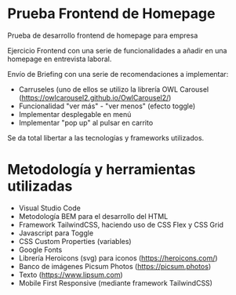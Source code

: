 # Prueba Frontend de Homepage
Prueba de desarrollo frontend de homepage para empresa

Ejercicio Frontend con una serie de funcionalidades a añadir en una homepage en entrevista laboral.

Envío de Briefing con una serie de recomendaciones a implementar:

- Carruseles (uno de ellos se utilizo la librería OWL Carousel (https://owlcarousel2.github.io/OwlCarousel2/)
- Funcionalidad "ver más" - "ver menos" (efecto toggle)
- Implementar desplegable en menú
- Implementar "pop up" al pulsar en carrito


Se da total libertar a las tecnologías y frameworks utilizados.

# Metodología y herramientas utilizadas

- Visual Studio Code
- Metodología BEM para el desarrollo del HTML
- Framework TailwindCSS, haciendo uso de CSS Flex y CSS Grid
- Javascript para Toggle
- CSS Custom Properties (variables)
- Google Fonts
- Librería Heroicons (svg) para iconos (https://heroicons.com/)
- Banco de imágenes Picsum Photos (https://picsum.photos)
- Texto (https://www.lipsum.com)
- Mobile First Responsive (mediante framework TailwindCSS)
